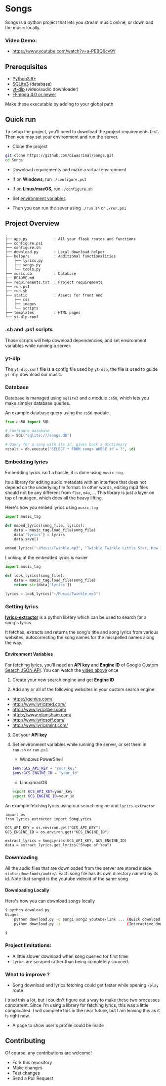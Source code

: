 # Songs

Songs is a python project that lets you stream music online, or download the music locally.

### Video Demo: 
- https://www.youtube.com/watch?v=a-PEBQ6cv9Y

## Prerequisites

- [Python3.6+](https://www.python.org/downloads/)
- [SQLite3](https://www.sqlite.org/download.html) (database)
- [yt-dlp](https://pypi.org/project/yt-dlp/#installation) (video/audio downloader)
- [FFmpeg 4.0 or newer](https://ffmpeg.org)

Make these executable by adding to your global path.

## Quick run
To setup the project, you'll need to download the project requirements first.
Then you may set your environment and run the server.
- Clone the project
```sh
git clone https://github.com/diwasrimal/Songs.git
cd Songs
```

- Download requirements and make a virtual environment
 - If on **Windows**, run `./configure.ps1`
 - If on **Linux/macOS**, run `./configure.sh`
 
- Set [environment variables](https://github.com/diwasrimal/Songs#environment-variables)

- Then you can run the sever using `./run.sh` or `./run.ps1`


## Project Overview
```
.
├── app.py            : All your flask routes and functions
├── configure.ps1     
├── configure.sh
├── download.py       : Local download helper
├── helpers           : Additional functionalities
│   ├── lyrics.py
│   ├── songs.py
│   └── tools.py
├── music.db          : Database
├── README.md
├── requirements.txt  : Project requirements
├── run.ps1
├── run.sh
├── static            : Assets for front end
│   ├── css
│   ├── images
│   └── scripts
├── templates         : HTML pages
└── yt-dlp.conf       
```

### .sh and .ps1 scripts
Those scripts will help download dependencies, and set environment variables
while running a server.

### yt-dlp

The `yt-dlp.conf` file is a config file used by `yt-dlp`, the file is used to 
guide `yt-dlp` download our music.

### Database

Database is managed using `sqlite3` and a module `cs50`, which lets you make simpler
database queries.

An example database query using the `cs50` module
```py
from cs50 import SQL

# Configure database
db = SQL("sqlite:///songs.db")

# Query for a song with its id, gives back a dictionary
result = db.execute("SELECT * FROM songs WHERE id = ?", id)
```

### Embedding lyrics 

Embedding lyrics isn't a hassle, it is done using `music-tag`.

Its a library for editing audio metadata with an interface that does not depend on 
the underlying file format. In other words, editing mp3 files should not be any different 
from `flac`, `m4a`, ... This library is just a layer on top of mutagen, which does all the heavy lifting.

Here's how you embed lyrics using `music-tag`
```py
import music_tag

def embed_lyrics(song_file, lyrics):
    data = music_tag.load_file(song_file)
    data['lyrics'] = lyrics
    data.save()

embed_lyrics("~/Music/Twinkle.mp3", "Twinkle Twinkle Little Star, How I wonder what you are?")
```

Looking at the embedded lyrics is easier
```py
import music_tag

def look_lyrics(song_file):
    data = music_tag.load_file(song_file)
    return str(data['lyrics'])

lyrics = look_lyrics("~/Music/Twinkle.mp3")
```

### Getting lyrics

[**lyrics-extractor**](https://github.com/Techcatchers/PyLyrics-Extractor) is a python 
library which can be used to search for a song's lyrics.

It fetches, extracts and returns the song's title and song lyrics from various 
websites, autocorrecting the song names for the misspelled names along the way.

#### Environment Variables

For fetching lyrics, you'll need an **API key** and **Engine ID** 
of [Google Custom Search JSON API](https://developers.google.com/custom-search/v1/overview).
You can watch the [video above](https://github.com/diwasrimal/Songs#video-demo) once

1. Create your new search engine and get **Engine ID**

2. Add any or all of the following websites in your custom search engine:
  - https://genius.com/
  - http://www.lyricsted.com/
  - http://www.lyricsbell.com/
  - https://www.glamsham.com/
  - http://www.lyricsoff.com/
  - http://www.lyricsmint.com/

3. Get your **API key**

4. Set environment variables while running the server, or set them in `run.sh` or `run.ps1`

   - Windows PowerShell
   ```powershell
   $env:GCS_API_KEY = "your_key"
   $env:GCS_ENGINE_ID = "your_id"
   ```
   - Linux/macOS
   ```sh
   export GCS_API_KEY=your_key
   export GCS_ENGINE_ID=your_id
   ```

An example fetching lyrics using our search engine and `lyrics-extractor`
```Py
import os
from lyrics_extractor import SongLyrics

GCS_API_KEY = os.environ.get("GCS_API_KEY")
GCS_ENGINE_ID = os.environ.get("GCS_ENGINE_ID")

extract_lyrics = SongLyrics(GCS_API_KEY, GCS_ENGINE_ID)
data = extract_lyrics.get_lyrics("Shape of You")
```

### Downloading 

All the audio files that are downloaded from the server are stored inside `static/downloads/audio/`. 
Each song file has its own directory named by its id. Note that songid is the youtube videoid of 
the same song

#### Downloading Locally

Here's how you can download songs locally
```sh
$ python download.py
Usage:
    python download.py -q song1 song2 youtube-link ... (Quick download)
    python download.py -i                              (Interactive download)

$
```

### Project limitations:

- A little slower download when song queried for first time
- Lyrics are scraped rather than being completely sourced.

### What to improve ?

- Song download and lyrics fetching could get faster while opening `/play` route

I tried this a lot, but I couldn't figure out a way to make these two processes concurrent. Since I'm using a library for fetching lyrics, this was a little complicated. I will complete this in the near future, but I am leaving this as it is right now.

- A page to show user's profile could be made

## Contributing

Of course, any contributions are welcome! 

- Fork this repository
- Make changes
- Test changes
- Send a Pull Request
